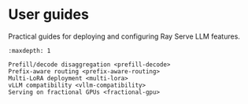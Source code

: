 # User guides

Practical guides for deploying and configuring Ray Serve LLM features.

```{toctree}
:maxdepth: 1

Prefill/decode disaggregation <prefill-decode>
Prefix-aware routing <prefix-aware-routing>
Multi-LoRA deployment <multi-lora>
vLLM compatibility <vllm-compatibility>
Serving on fractional GPUs <fractional-gpu>
```

